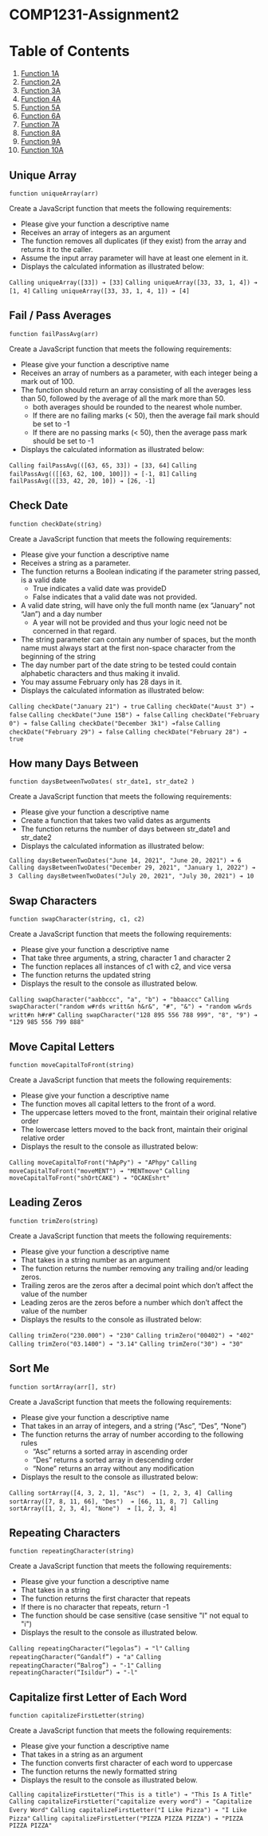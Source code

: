 # COMP1231-Assignment2

# Table of Contents

1. [Function 1A](#Unique-Array)
2. [Function 2A](#Fail/Pass-Averages)
1. [Function 3A](#Check-Date)
2. [Function 4A](#How-many-Days-Between)
1. [Function 5A](#Swap-Characters)
2. [Function 6A](#Move-Capital-Letters)
1. [Function 7A](#Leading-Zeros)
2. [Function 8A](#Sort-Me)
1. [Function 9A](#Repeating-Characters)
2. [Function 10A](#Capitalize-first-Letter-of-Each-Word)
## Unique Array
`function uniqueArray(arr)`

Create a JavaScript function that meets the following requirements:
* Please give your function a descriptive name
* Receives an array of integers as an argument
* The function removes all duplicates (if they exist) from the array and returns it to the caller.
* Assume the input array parameter will have at least one element in it.
* Displays the calculated information as illustrated below:

```Calling uniqueArray([33]) ➔ [33]```
```Calling uniqueArray([33, 33, 1, 4]) ➔ [1, 4]```
```Calling uniqueArray([33, 33, 1, 4, 1]) ➔ [4]```

## Fail / Pass Averages
`function failPassAvg(arr)`

Create a JavaScript function that meets the following requirements:
* Please give your function a descriptive name
* Receives an array of numbers as a parameter, with each integer being a mark out of 100.
* The function should return an array consisting of all the averages less than 50, followed by the average of all the mark more than 50.
  - both averages should be rounded to the nearest whole number.
  - If there are no failing marks (< 50), then the average fail mark should be set to -1
  - If there are no passing marks (< 50), then the average pass mark should be set to -1
* Displays the calculated information as illustrated below:

```Calling failPassAvg(([63, 65, 33]) ➔ [33, 64]```
```Calling failPassAvg(([[63, 62, 100, 100]]) ➔ [-1, 81]```
```Calling failPassAvg(([33, 42, 20, 10]) ➔ [26, -1]```

## Check Date
`function checkDate(string)`

Create a JavaScript function that meets the following requirements:
* Please give your function a descriptive name
* Receives a string as a parameter.
* The function returns a Boolean indicating if the parameter string passed, is a valid date
  - True indicates a valid date was provideD
  - False indicates that a valid date was not provided.
* A valid date string, will have only the full month name (ex “January” not “Jan”) and a day number
  - A year will not be provided and thus your logic need not be concerned in that regard.
* The string parameter can contain any number of spaces, but the month name must always start at the first non-space character from the beginning of the string
* The day number part of the date string to be tested could contain alphabetic characters and thus making it invalid.
* You may assume February only has 28 days in it.
* Displays the calculated information as illustrated below:

```Calling checkDate("January 21") ➔ true```
```Calling checkDate("Auust 3") ➔ false```
```Calling checkDate("June 15B") ➔ false```
```Calling checkDate("February 0") ➔ false```
```Calling checkDate("December 3k1") ➔false```
```Calling checkDate("February 29") ➔ false```
```Calling checkDate("February 28") ➔ true```

## How many Days Between
`function daysBetweenTwoDates( str_date1, str_date2 )`

Create a JavaScript function that meets the following requirements:
* Please give your function a descriptive name
* Create a function that takes two valid dates as arguments
* The function returns the number of days between str_date1 and str_date2
* Displays the calculated information as illustrated below:

```Calling daysBetweenTwoDates("June 14, 2021", "June 20, 2021") ➔ 6 ```
```Calling daysBetweenTwoDates("December 29, 2021", "January 1, 2022") ➔ 3 ```
```Calling daysBetweenTwoDates("July 20, 2021", "July 30, 2021") ➔ 10 ```

## Swap Characters
`function swapCharacter(string, c1, c2)`

Create a JavaScript function that meets the following requirements:
* Please give your function a descriptive name
* That take three arguments, a string, character 1 and character 2
* The function replaces all instances of c1 with c2, and vice versa
* The function returns the updated string
* Displays the result to the console as illustrated below.

```Calling swapCharacter("aabbccc", "a", "b") ➔ "bbaaccc"```
```Calling swapCharacter("random w#rds writt&n h&r&", "#", "&") ➔ "random w&rds writt#n h#r#"```
```Calling swapCharacter("128 895 556 788 999", "8", "9") ➔ "129 985 556 799 888"```

## Move Capital Letters
`function moveCapitalToFront(string)`

Create a JavaScript function that meets the following requirements:
* Please give your function a descriptive name
* The function moves all capital letters to the front of a word.
* The uppercase letters moved to the front, maintain their original relative order
* The lowercase letters moved to the back front, maintain their original relative order
* Displays the result to the console as illustrated below:

```Calling moveCapitalToFront("hApPy") ➔ "APhpy"```
```Calling moveCapitalToFront("moveMENT") ➔ "MENTmove"```
```Calling moveCapitalToFront("shOrtCAKE") ➔ "OCAKEshrt"```

## Leading Zeros
`function trimZero(string)`

Create a JavaScript function that meets the following requirements:
* Please give your function a descriptive name
* That takes in a string number as an argument
* The function returns the number removing any trailing and/or leading zeros.
* Trailing zeros are the zeros after a decimal point which don’t affect the value of the number
* Leading zeros are the zeros before a number which don’t affect the value of the number
* Displays the results to the console as illustrated below:

```Calling trimZero("230.000") ➔ "230"```
```Calling trimZero("00402") ➔ "402"```
```Calling trimZero("03.1400") ➔ "3.14"```
```Calling trimZero("30") ➔ "30"```

## Sort Me
`function sortArray(arr[], str)`

Create a JavaScript function that meets the following requirements:
* Please give your function a descriptive name
* That takes in an array of integers, and a string (“Asc”, “Des”, “None”)
* The function returns the array of number according to the following rules
  - “Asc” returns a sorted array in ascending order
  - “Des” returns a sorted array in descending order
  - “None” returns an array without any modification
* Displays the result to the console as illustrated below:

```Calling sortArray([4, 3, 2, 1], "Asc")  ➔ [1, 2, 3, 4] ```
```Calling sortArray([7, 8, 11, 66], "Des")  ➔ [66, 11, 8, 7] ```
```Calling sortArray([1, 2, 3, 4], "None")  ➔ [1, 2, 3, 4] ```

## Repeating Characters
`function repeatingCharacter(string)`

Create a JavaScript function that meets the following requirements:
* Please give your function a descriptive name
* That takes in a string
* The function returns the first character that repeats
* If there is no character that repeats, return -1
* The function should be case sensitive (case sensitive "I" not equal to "i")
* Displays the result to the console as illustrated below.

```Calling repeatingCharacter(“legolas”) ➔ "l"```
```Calling repeatingCharacter(“Gandalf”) ➔ "a"```
```Calling repeatingCharacter(“Balrog”) ➔ "-1"```
```Calling repeatingCharacter(“Isildur”) ➔ "-l"```

## Capitalize first Letter of Each Word
`function capitalizeFirstLetter(string)`

Create a JavaScript function that meets the following requirements:
* Please give your function a descriptive name
* That takes in a string as an argument
* The function converts first character of each word to uppercase
* The function returns the newly formatted string
* Displays the result to the console as illustrated below.

```Calling capitalizeFirstLetter("This is a title") ➔ "This Is A Title"```
```Calling capitalizeFirstLetter("capitalize every word") ➔ "Capitalize Every Word"```
```Calling capitalizeFirstLetter("I Like Pizza") ➔ "I Like Pizza"```
```Calling capitalizeFirstLetter("PIZZA PIZZA PIZZA") ➔ "PIZZA PIZZA PIZZA"```
